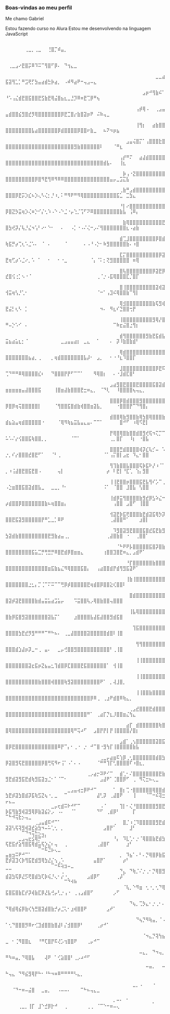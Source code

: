 ### Boas-vindas ao meu perfil

Me chamo Gabriel

Estou fazendo curso no Alura
Estou me desenvolvendo na linguagem JavaScript


⠀⠀⠀⠀⠀⠀⠀⠀⠀⠀⠀⠀⠀⠀⠀⠀⠀⠀⠀⠀⠀⠀⠀⠀⠀⠀⠀⠀⠀⠀⠀⠀⠀⠀⠀⠀⠀⠀⠀⠀⠀⠀⠀⠀⠀⠀⠀⠀⠀⠀⠀⠀⠀⠀⠀⢀⣀⡀⢀⣀⠀⠀⢘⣿⡉⠾⣤⡀⠀⠀⠀⠀⠀⠀⠀⠀⠀⠀⠀⠀⠀⠀⠀⠀⠀⠀⠀⠀⠀⠀⠀⠀⠀⠀⠀⠀⠀⠀⠀⠀⠀⠀⠀⠀⠀⠀⠀⠀⠀⠀⠀⠀⠀⠀⠀⠀⠀⠀⠀⠀
⠀⠀⠀⠀⠀⠀⠀⠀⠀⠀⠀⠀⠀⠀⠀⠀⠀⠀⠀⠀⠀⠀⠀⠀⠀⠀⠀⠀⠀⠀⠀⠀⠀⠀⠀⠀⠀⠀⠀⠀⠀⠀⠀⠀⠀⠀⠀⠀⠀⠀⢀⣀⣠⠔⣟⣿⡭⠿⠹⠭⠉⢻⣿⠋⡿⠄⠀⠙⢲⣄⣀⠀⠀⠀⠀⠀⠀⠀⠀⠀⠀⠀⠀⠀⠀⠀⠀⠀⠀⠀⠀⠀⠀⠀⠀⠀⠀⠀⠀⠀⠀⠀⠀⠀⠀⠀⠀⠀⠀⠀⠀⠀⠀⠀⠀⠀⠀⠀⠀⠀
⠀⠀⠀⠀⠀⠀⠀⠀⠀⠀⠀⠀⠀⠀⠀⠀⠀⠀⠀⠀⠀⠀⠀⠀⠀⠀⠀⠀⠀⠀⠀⠀⠀⠀⠀⠀⠀⠀⠀⠀⠀⠀⠀⠀⠀⠀⣀⣀⣴⣯⣽⢻⣁⡁⠛⣩⢟⡋⣳⣤⣴⣾⣓⡷⣴⡀⠀⠠⠾⠻⣴⠟⠒⢤⣠⠤⣄⠀⠀⠀⠀⠀⠀⠀⠀⠀⠀⠀⠀⠀⠀⠀⠀⠀⠀⠀⠀⠀⠀⠀⠀⠀⠀⠀⠀⠀⠀⠀⠀⠀⠀⠀⠀⠀⠀⠀⠀⠀⠀⠀
⠀⠀⠀⠀⠀⠀⠀⠀⠀⠀⠀⠀⠀⠀⠀⠀⠀⠀⠀⠀⠀⠀⠀⠀⠀⠀⠀⠀⠀⠀⠀⠀⠀⠀⠀⠀⠀⠀⠀⠀⠀⠀⣠⡶⠚⢻⣷⠮⠁⠘⠡⢠⣌⣾⣟⣿⣯⣿⣿⣟⣫⣷⣟⢿⣬⣿⣦⣆⣀⣘⡹⠿⠶⣟⢉⡿⠛⢦⠀⠀⠀⠀⠀⠀⠀⠀⠀⠀⠀⠀⠀⠀⠀⠀⠀⠀⠀⠀⠀⠀⠀⠀⠀⠀⠀⠀⠀⠀⠀⠀⠀⠀⠀⠀⠀⠀⠀⠀⠀⠀
⠀⠀⠀⠀⠀⠀⠀⠀⠀⠀⠀⠀⠀⠀⠀⠀⠀⠀⠀⠀⠀⠀⠀⠀⠀⠀⠀⠀⠀⠀⠀⠀⠀⠀⠀⠀⠀⠀⠀⠀⢠⡾⢿⠠⠀⠀⢀⣠⣤⣤⣾⣿⣿⣮⣻⣿⣞⡻⢿⣿⣿⣿⣿⣿⣿⣿⡿⣟⣉⣿⡔⣷⣿⣽⡶⠟⠀⠬⠷⢤⣀⠀⠀⠀⠀⠀⠀⠀⠀⠀⠀⠀⠀⠀⠀⠀⠀⠀⠀⠀⠀⠀⠀⠀⠀⠀⠀⠀⠀⠀⠀⠀⠀⠀⠀⠀⠀⠀⠀⠀
⠀⠀⠀⠀⠀⠀⠀⠀⠀⠀⠀⠀⠀⠀⠀⠀⠀⠀⠀⠀⠀⠀⠀⠀⠀⠀⠀⠀⠀⠀⠀⠀⠀⠀⠀⠀⠀⠀⠀⠀⢸⢻⡆⠀⠀⣴⣷⣿⣿⣿⣿⣿⣿⣿⣿⣿⣿⣧⣴⣿⣿⣿⣿⣿⣿⡿⣾⣿⣿⣿⣿⡿⣿⣿⠖⣷⣀⠀⠀⠦⠝⠲⡶⣦⠀⠀⠀⠀⠀⠀⠀⠀⠀⠀⠀⠀⠀⠀⠀⠀⠀⠀⠀⠀⠀⠀⠀⠀⠀⠀⠀⠀⠀⠀⠀⠀⠀⠀⠀⠀
⠀⠀⠀⠀⠀⠀⠀⠀⠀⠀⠀⠀⠀⠀⠀⠀⠀⠀⠀⠀⠀⠀⠀⠀⠀⠀⠀⠀⠀⠀⠀⠀⠀⠀⠀⠀⠀⣠⣤⢬⣿⡍⠁⢠⣿⣿⣿⣗⣿⣿⣿⣿⣿⣿⣿⣿⣿⣿⣿⣿⣿⣿⣿⣿⣿⣿⣿⣿⣿⣿⣻⣷⣿⣿⣿⣿⣿⣿⠇⠀⠀⠀⠈⠛⣆⠀⠀⠀⠀⠀⠀⠀⠀⠀⠀⠀⠀⠀⠀⠀⠀⠀⠀⠀⠀⠀⠀⠀⠀⠀⠀⠀⠀⠀⠀⠀⠀⠀⠀⠀
⠀⠀⠀⠀⠀⠀⠀⠀⠀⠀⠀⠀⠀⠀⠀⠀⠀⠀⠀⠀⠀⠀⠀⠀⠀⠀⠀⠀⠀⠀⠀⠀⠀⠀⠀⢠⡞⠛⠍⠀⠀⣴⣼⣾⣿⣿⣿⣿⣿⣿⣿⣿⣿⣿⣿⣿⣿⣿⣿⣿⣿⣿⣿⣿⣿⣿⣿⣿⣿⣿⣿⣿⣿⣿⣿⣿⣿⣿⣿⣾⣧⠄⠀⠀⢸⣆⠀⠀⠀⠀⠀⠀⠀⠀⠀⠀⠀⠀⠀⠀⠀⠀⠀⠀⠀⠀⠀⠀⠀⠀⠀⠀⠀⠀⠀⠀⠀⠀⠀⠀
⠀⠀⠀⠀⠀⠀⠀⠀⠀⠀⠀⠀⠀⠀⠀⠀⠀⠀⠀⠀⠀⠀⠀⠀⠀⠀⠀⠀⠀⠀⠀⠀⠀⠀⠀⠀⡷⢠⠐⣝⣿⣿⣿⣿⣿⣿⣿⣿⣿⣿⣿⣿⣿⣿⣿⣿⣿⣿⡿⣿⠻⣟⢻⠿⠻⠿⠿⣿⣿⣿⣿⣿⣿⣿⣿⣿⣿⣿⣿⣿⣿⣤⡤⣀⣩⣍⣧⠀⠀⠀⠀⠀⠀⠀⠀⠀⠀⠀⠀⠀⠀⠀⠀⠀⠀⠀⠀⠀⠀⠀⠀⠀⠀⠀⠀⠀⠀⠀⠀⠀
⠀⠀⠀⠀⠀⠀⠀⠀⠀⠀⠀⠀⠀⠀⠀⠀⠀⠀⠀⠀⠀⠀⠀⠀⠀⠀⠀⠀⠀⠀⠀⠀⠀⠀⠀⢀⣷⠛⣠⣾⣿⣿⣿⣿⣿⣿⣿⣿⣿⣿⣿⣿⡿⣟⡭⡱⣎⠦⡱⢄⠣⢌⡂⡘⠰⡀⠅⠛⠻⠟⠛⠻⢿⣿⣿⣿⣿⣿⣿⣿⣿⣿⣿⣯⣁⠀⣉⣳⣄⠀⠀⠀⠀⠀⠀⠀⠀⠀⠀⠀⠀⠀⠀⠀⠀⠀⠀⠀⠀⠀⠀⠀⠀⠀⠀⠀⠀⠀⠀⠀
⠀⠀⠀⠀⠀⠀⠀⠀⠀⠀⠀⠀⠀⠀⠀⠀⠀⠀⠀⠀⠀⠀⠀⠀⠀⠀⠀⠀⠀⠀⠀⠀⠀⠀⠀⠘⡇⠔⣿⣿⣿⣿⣿⣿⣿⣿⣿⣿⣿⡿⣿⣝⡳⣭⢶⡱⢌⠶⡑⠊⡌⢂⠱⠠⠑⠠⠑⣈⠐⡤⢑⡈⢩⠋⠝⠿⣿⣿⣿⣿⣿⣿⣿⣿⣷⣧⠀⢨⠿⡄⠀⠀⠀⠀⠀⠀⠀⠀⠀⠀⠀⠀⠀⠀⠀⠀⠀⠀⠀⠀⠀⠀⠀⠀⠀⠀⠀⠀⠀⠀
⠀⠀⠀⠀⠀⠀⠀⠀⠀⠀⠀⠀⠀⠀⠀⠀⠀⠀⠀⠀⠀⠀⠀⠀⠀⠀⠀⠀⠀⠀⠀⠀⠀⠀⠀⠀⣷⢿⣿⣿⣿⣿⣿⣿⣿⣿⣿⣿⣟⣿⣳⢞⡽⡌⢧⡘⣌⠲⢡⠃⠔⠂⠑⠂⠀⠀⠄⠀⠀⠠⡁⠐⠠⠌⢌⠒⡠⠌⢻⣿⣿⣿⣿⣿⣿⣿⣆⠠⣴⣷⠀⠀⠀⠀⠀⠀⠀⠀⠀⠀⠀⠀⠀⠀⠀⠀⠀⠀⠀⠀⠀⠀⠀⠀⠀⠀⠀⠀⠀⠀
⠀⠀⠀⠀⠀⠀⠀⠀⠀⠀⠀⠀⠀⠀⠀⠀⠀⠀⠀⠀⠀⠀⠀⠀⠀⠀⠀⠀⠀⠀⠀⠀⠀⠀⠀⣾⢉⣸⣿⣿⣿⣿⣿⣿⣿⣿⡿⣿⣾⢷⣯⡛⡴⢉⢆⠡⣈⠡⠄⠀⠈⠀⠄⠀⠀⠀⠀⠈⠀⠀⠀⠀⠀⠄⠠⠘⠠⡑⠂⠷⣻⣿⣿⣿⣿⣿⣷⠄⠰⣿⠀⠀⠀⠀⠀⠀⠀⠀⠀⠀⠀⠀⠀⠀⠀⠀⠀⠀⠀⠀⠀⠀⠀⠀⠀⠀⠀⠀⠀⠀
⠀⠀⠀⠀⠀⠀⠀⠀⠀⠀⠀⠀⠀⠀⠀⠀⠀⠀⠀⠀⠀⠀⠀⠀⠀⠀⠀⠀⠀⠀⠀⠀⠀⠀⠀⣏⡍⣿⣿⣿⣿⣿⣿⣿⣿⣿⣿⡿⣽⣟⢶⢋⡴⠡⣈⠔⡀⠡⠀⠁⠀⠀⠂⠀⠀⠂⠐⣀⠀⠀⠀⠀⠀⠀⠀⠈⡄⠈⠅⡂⢝⣻⣿⣿⣿⣿⣿⠀⠶⢿⠀⠀⠀⠀⠀⠀⠀⠀⠀⠀⠀⠀⠀⠀⠀⠀⠀⠀⠀⠀⠀⠀⠀⠀⠀⠀⠀⠀⠀⠀
⠀⠀⠀⠀⠀⠀⠀⠀⠀⠀⠀⠀⠀⠀⠀⠀⠀⠀⠀⠀⠀⠀⠀⠀⠀⠀⠀⠀⠀⠀⠀⠀⠀⠀⠀⣿⢧⣿⣿⣿⣿⣿⣿⣿⣿⡿⣽⣟⡿⣞⣿⢪⢐⡁⠢⠐⠈⠀⠀⠀⠀⠀⠀⠀⠀⠀⠀⠀⠀⠀⠀⠀⠀⠀⠀⠀⠀⢀⠈⡐⠠⣯⢿⣿⣿⣿⣏⡈⣿⡏⠀⠀⠀⠀⠀⠀⠀⠀⠀⠀⠀⠀⠀⠀⠀⠀⠀⠀⠀⠀⠀⠀⠀⠀⠀⠀⠀⠀⠀⠀
⠀⠀⠀⠀⠀⠀⠀⠀⠀⠀⠀⠀⠀⠀⠀⠀⠀⠀⠀⠀⠀⠀⠀⠀⠀⠀⠀⠀⠀⠀⠀⠀⠀⠀⠀⣿⢸⣿⣿⣿⣿⣿⣿⣿⣿⣿⣽⢾⣽⢺⣭⢶⢣⡘⢁⠂⠀⠀⠀⠀⠀⠀⠀⠀⠀⠀⠀⠀⠀⠀⠀⠀⠀⠀⠀⠀⠀⠈⠒⠁⢠⣹⠮⢿⣿⣿⣷⠉⢻⡇⠀⠀⠀⠀⠀⠀⠀⠀⠀⠀⠀⠀⠀⠀⠀⠀⠀⠀⠀⠀⠀⠀⠀⠀⠀⠀⠀⠀⠀⠀
⠀⠀⠀⠀⠀⠀⠀⠀⠀⠀⠀⠀⠀⠀⠀⠀⠀⠀⠀⠀⠀⠀⠀⠀⠀⠀⠀⠀⠀⠀⠀⠀⠀⠀⠀⢿⣺⣿⣿⣿⣿⣿⣿⣿⣿⣷⢯⣻⢾⣟⣬⡃⢆⠣⠀⡁⠀⠀⠀⠀⠀⠀⠀⠀⠀⠀⠀⠀⠀⠀⠀⠀⠀⠀⠀⠀⠀⠀⠲⠄⠀⠻⣆⠎⣙⣿⣿⢒⡟⠀⠀⠀⠀⠀⠀⠀⠀⠀⠀⠀⠀⠀⠀⠀⠀⠀⠀⠀⠀⠀⠀⠀⠀⠀⠀⠀⠀⠀⠀⠀
⠀⠀⠀⠀⠀⠀⠀⠀⠀⠀⠀⠀⠀⠀⠀⠀⠀⠀⠀⠀⠀⠀⠀⠀⠀⠀⠀⠀⠀⠀⠀⠀⠀⠀⠀⢸⣿⣿⣿⣿⣿⣿⣿⣿⣿⣻⢿⡜⣿⠛⠤⡑⠡⠊⠀⠄⠀⠀⠀⠀⠀⠀⠀⠀⠀⠀⠀⠀⠀⠀⠀⠀⠀⠀⠀⠀⠀⠀⠀⠀⠀⠀⠉⠷⣖⣬⣿⣐⢻⡆⠀⠀⠀⠀⠀⠀⠀⠀⠀⠀⠀⠀⠀⠀⠀⠀⠀⠀⠀⠀⠀⠀⠀⠀⠀⠀⠀⠀⠀⠀
⠀⠀⠀⠀⠀⠀⠀⠀⠀⠀⠀⠀⠀⠀⠀⠀⠀⠀⠀⠀⠀⠀⠀⠀⠀⠀⠀⠀⠀⠀⠀⠀⠀⠀⠀⣾⢻⣿⣿⣿⣿⣿⣿⣻⣷⣟⣯⣾⣧⣭⣦⣴⣥⣆⡂⠈⠀⠀⠀⠀⠀⠀⠀⠀⠀⠀⣀⣠⣤⣤⣴⡆⠀⣀⣄⠀⠀⠁⠀⠀⠀⠄⠀⡽⠸⣷⣿⣷⣾⠃⠀⠀⠀⠀⠀⠀⠀⠀⠀⠀⠀⠀⠀⠀⠀⠀⠀⠀⠀⠀⠀⠀⠀⠀⠀⠀⠀⠀⠀⠀
⠀⠀⠀⠀⠀⠀⠀⠀⠀⠀⠀⠀⠀⠀⠀⠀⠀⠀⠀⠀⠀⠀⠀⠀⠀⠀⠀⠀⠀⠀⠀⠀⠀⠀⠀⢿⣾⣿⣿⣿⣿⣿⣿⣿⣿⣿⣿⣿⣿⣿⣿⣿⣿⣿⣿⣿⣦⣴⡀⢀⠀⠀⠀⡀⢶⣾⣿⣿⣿⣿⣿⣿⣿⣧⡼⠂⠀⣠⡀⠀⠀⠂⠐⠘⣆⠹⣿⣿⡏⠀⠀⠀⠀⠀⠀⠀⠀⠀⠀⠀⠀⠀⠀⠀⠀⠀⠀⠀⠀⠀⠀⠀⠀⠀⠀⠀⠀⠀⠀⠀
⠀⠀⠀⠀⠀⠀⠀⠀⠀⠀⠀⠀⠀⠀⠀⠀⠀⠀⠀⠀⠀⠀⠀⠀⠀⠀⠀⠀⠀⠀⠀⠀⠀⠀⠀⣸⣿⣿⣿⣿⣿⣿⣿⣿⣿⣿⡿⣟⠯⢉⠙⠛⠛⠿⢿⣿⣿⣿⣿⣎⠆⠀⠀⠙⣿⣿⣿⡟⡟⠋⠉⠉⠁⠀⠀⠀⠻⢿⣿⡆⠀⠀⠄⠐⣸⣾⣏⣿⠃⠀⠀⠀⠀⠀⠀⠀⠀⠀⠀⠀⠀⠀⠀⠀⠀⠀⠀⠀⠀⠀⠀⠀⠀⠀⠀⠀⠀⠀⠀⠀
⠀⠀⠀⠀⠀⠀⠀⠀⠀⠀⠀⠀⠀⠀⠀⠀⠀⠀⠀⠀⠀⠀⠀⠀⠀⠀⠀⠀⠀⠀⠀⠀⣠⣴⣻⣿⣟⣿⣿⣿⣟⣿⣿⣿⣿⣯⣿⣽⣾⣶⣶⣶⣶⣶⣤⣼⣿⣿⣿⣯⠀⠀⠀⠀⢸⣿⣶⣼⣷⣿⣿⣿⣟⣒⠶⣄⡀⠀⠈⠙⢇⠀⠀⠸⣿⣿⣿⣿⢦⢤⣄⡀⠀⠀⠀⠀⠀⠀⠀⠀⠀⠀⠀⠀⠀⠀⠀⠀⠀⠀⠀⠀⠀⠀⠀⠀⠀⠀⠀⠀
⠀⠀⠀⠀⠀⠀⠀⠀⠀⠀⠀⠀⠀⠀⠀⠀⠀⠀⠀⠀⠀⠀⠀⠀⠀⠀⠀⠀⠀⠀⠀⠀⣿⣿⣿⡿⣿⣾⣿⣿⣿⣻⣿⣿⣿⣿⣿⣿⣿⡿⣿⡿⢶⢭⣿⣿⣿⣿⣿⡇⠀⠀⠀⠀⠈⢻⣿⣿⣯⣿⣾⣷⢾⣿⣿⣶⣽⣧⡀⠀⠀⠀⠀⠐⣿⣿⣿⡟⠉⠙⢻⣿⡄⠀⠀⠀⠀⠀⠀⠀⠀⠀⠀⠀⠀⠀⠀⠀⠀⠀⠀⠀⠀⠀⠀⠀⠀⠀⠀⠀
⠀⠀⠀⠀⠀⠀⠀⠀⠀⠀⠀⠀⠀⠀⠀⠀⠀⠀⠀⠀⠀⠀⠀⠀⠀⠀⠀⠀⠀⠀⠀⠀⣾⣿⣿⢿⣷⣻⣿⣿⣷⢿⣳⣿⢿⣿⣿⣿⣷⣾⣦⣵⣤⢶⣾⣿⣿⣿⣿⣿⠐⠀⠀⠀⠀⠈⢿⠻⢷⣦⣭⣧⣤⣄⣤⠄⠉⠉⠁⠀⠀⠀⠀⠀⣿⠚⠋⠀⠰⢿⠫⣟⡇⠀⠀⠀⠀⠀⠀⠀⠀⠀⠀⠀⠀⠀⠀⠀⠀⠀⠀⠀⠀⠀⠀⠀⠀⠀⠀⠀
⠀⠀⠀⠀⠀⠀⠀⠀⠀⠀⠀⠀⠀⠀⠀⠀⠀⠀⠀⠀⠀⠀⠀⠀⠀⠀⠀⠀⠀⠀⠀⠀⡟⢿⣿⢿⣿⣷⣿⣿⣾⣿⣻⢞⢯⠲⢍⡉⠉⠥⠡⠌⡔⢪⣿⣿⣯⢷⣿⣿⡀⡀⠀⠀⠀⠀⠀⠀⠀⠈⠉⠁⠀⠀⠀⠀⠀⠀⠀⠀⠀⢀⡀⣿⡏⠀⠀⠸⡆⠀⠐⣿⣧⠀⠀⠀⠀⠀⠀⠀⠀⠀⠀⠀⠀⠀⠀⠀⠀⠀⠀⠀⠀⠀⠀⠀⠀⠀⠀⠀
⠀⠀⠀⠀⠀⠀⠀⠀⠀⠀⠀⠀⠀⠀⠀⠀⠀⠀⠀⠀⠀⠀⠀⠀⠀⠀⠀⠀⠀⠀⠀⠀⣿⣿⣿⣛⣾⣿⣿⣿⣿⢾⡽⣎⢧⡊⠤⠀⠡⡐⡀⠎⡔⣿⣿⣿⣞⣿⣟⠋⠁⠀⠀⠈⠃⢀⠀⠀⠀⠀⠀⠀⠀⠀⠀⠀⠀⠀⠀⠈⠁⢠⡍⣿⡇⣠⣖⠀⠹⣄⠂⣿⣿⠀⠀⠀⠀⠀⠀⠀⠀⠀⠀⠀⠀⠀⠀⠀⠀⠀⠀⠀⠀⠀⠀⠀⠀⠀⠀⠀
⠀⠀⠀⠀⠀⠀⠀⠀⠀⠀⠀⠀⠀⠀⠀⠀⠀⠀⠀⠀⠀⠀⠀⠀⠀⠀⠀⠀⠀⠀⠀⠀⢻⢹⣷⣿⣿⣧⣿⣿⣿⢯⡷⣯⠗⡜⠰⠈⠁⡀⠰⢨⣼⣿⣟⣿⣯⣟⣿⠠⠀⠀⠀⠀⠀⢤⡇⠀⠀⠀⠀⠀⠀⠀⠀⠀⠀⠀⠀⠀⡴⠀⠇⣟⡇⠘⣏⢁⠀⢱⡄⣻⣿⠀⠀⠀⠀⠀⠀⠀⠀⠀⠀⠀⠀⠀⠀⠀⠀⠀⠀⠀⠀⠀⠀⠀⠀⠀⠀⠀
⠀⠀⠀⠀⠀⠀⠀⠀⠀⠀⠀⠀⠀⠀⠀⠀⠀⠀⠀⠀⠀⠀⠀⠀⠀⠀⠀⠀⠀⠀⠀⠀⢸⢸⣟⣿⣿⡶⣿⣿⣿⣯⣟⣧⢻⠎⡡⠉⢀⠠⣑⣶⣿⣿⣯⣿⣽⣾⣿⣧⣀⠀⠀⣀⣀⡀⠘⠂⠀⠀⠀⠀⠀⠀⠀⠀⠀⠀⠀⠨⠁⠀⠈⣿⣿⠀⣸⣿⣧⠀⢣⣿⣿⠀⠀⠀⠀⠀⠀⠀⠀⠀⠀⠀⠀⠀⠀⠀⠀⠀⠀⠀⠀⠀⠀⠀⠀⠀⠀⠀
⠀⠀⠀⠀⠀⠀⠀⠀⠀⠀⠀⠀⠀⠀⠀⠀⠀⠀⠀⠀⠀⠀⠀⠀⠀⠀⠀⠀⠀⠀⠀⠀⢸⣾⡿⣭⢻⣿⣿⣿⣿⣷⣻⣞⡿⣣⠵⣌⠒⡴⣾⣿⣿⡿⣿⣿⣿⣿⣿⣿⣿⣷⠦⢶⣿⣿⣶⡄⠀⠀⠀⠀⠀⠀⠀⠀⠀⠀⠀⠀⠀⠀⢠⣿⣿⠀⣠⣿⠋⠀⢸⣿⣿⠀⠀⠀⠀⠀⠀⠀⠀⠀⠀⠀⠀⠀⠀⠀⠀⠀⠀⠀⠀⠀⠀⠀⠀⠀⠀⠀
⠀⠀⠀⠀⠀⠀⠀⠀⠀⠀⠀⠀⠀⠀⠀⠀⠀⠀⠀⠀⠀⠀⠀⠀⠀⠀⠀⠀⠀⠀⠀⠀⢺⣽⣟⡷⣯⢟⣿⣿⣿⣷⣟⣾⣽⣯⢿⡳⡽⣿⣿⣟⣯⣽⣻⣿⣿⣿⣿⣿⡟⠛⣁⣀⡁⠿⠟⠀⠀⠀⠀⠀⠀⠀⠀⠀⠀⠀⠀⠀⠀⢀⣼⣿⣿⠛⠁⠀⠀⠀⣰⣿⡇⠀⠀⠀⠀⠀⠀⠀⠀⠀⠀⠀⠀⠀⠀⠀⠀⠀⠀⠀⠀⠀⠀⠀⠀⠀⠀⠀
⠀⠀⠀⠀⠀⠀⠀⠀⠀⠀⠀⠀⠀⠀⠀⠀⠀⠀⠀⠀⠀⠀⠀⠀⠀⠀⠀⠀⠀⠀⠀⠀⠀⠹⣻⣿⣽⣻⣟⣿⣿⣿⣯⣿⣞⣯⣟⣷⣻⣳⣽⣾⣷⣿⣿⣿⣿⣿⣿⣿⣿⣿⣟⣻⣷⣴⣤⢀⡀⠀⠀⠀⠀⠀⠀⠀⠀⠀⠀⠀⢀⣼⣿⣷⣿⠀⠐⠀⠀⢀⣿⣿⠁⠀⠀⠀⠀⠀⠀⠀⠀⠀⠀⠀⠀⠀⠀⠀⠀⠀⠀⠀⠀⠀⠀⠀⠀⠀⠀⠀
⠀⠀⠀⠀⠀⠀⠀⠀⠀⠀⠀⠀⠀⠀⠀⠀⠀⠀⠀⠀⠀⠀⠀⠀⠀⠀⠀⠀⠀⠀⠀⠀⠀⠀⠈⠓⠟⠟⡧⣿⣿⣿⣿⣿⣯⣿⡽⣿⣷⣿⣿⣿⣿⣿⣿⣿⣿⣯⣥⣉⡛⢛⣛⡛⠿⣿⣟⣾⡿⣿⣶⣶⣄⠀⠀⠀⠀⠀⠀⢰⣿⣿⣹⣿⣟⠶⣄⡀⣠⣾⠟⠁⠀⠀⠀⠀⠀⠀⠀⠀⠀⠀⠀⠀⠀⠀⠀⠀⠀⠀⠀⠀⠀⠀⠀⠀⠀⠀⠀⠀
⠀⠀⠀⠀⠀⠀⠀⠀⠀⠀⠀⠀⠀⠀⠀⠀⠀⠀⠀⠀⠀⠀⠀⠀⠀⠀⠀⠀⠀⠀⠀⠀⠀⠀⠀⠀⠀⠘⡏⣿⣿⣿⣿⣿⣿⣷⣿⣿⣿⣿⣿⣿⣿⣿⣿⣿⣿⣿⣿⣿⣿⣿⣶⣯⣷⣦⣌⠻⢿⣿⣿⣿⣯⣿⡄⠀⠀⢠⣴⣿⣿⣾⡟⣾⢻⣻⣯⣽⠟⠁⠀⠀⠀⠀⠀⠀⠀⠀⠀⠀⠀⠀⠀⠀⠀⠀⠀⠀⠀⠀⠀⠀⠀⠀⠀⠀⠀⠀⠀⠀
⠀⠀⠀⠀⠀⠀⠀⠀⠀⠀⠀⠀⠀⠀⠀⠀⠀⠀⠀⠀⠀⠀⠀⠀⠀⠀⠀⠀⠀⠀⠀⠀⠀⠀⠀⠀⠀⢸⣷⢸⣿⣿⣿⣿⣿⣿⣿⣿⣿⣿⣿⣿⣿⣿⣿⣿⣐⣂⡄⡉⢈⠉⠍⠭⠉⠉⢛⡿⡾⣿⣿⣿⣿⣿⣟⢶⣾⣿⡿⣿⣿⣕⢎⣿⣿⠇⠀⠀⠀⠀⠀⠀⠀⠀⠀⠀⠀⠀⠀⠀⠀⠀⠀⠀⠀⠀⠀⠀⠀⠀⠀⠀⠀⠀⠀⠀⠀⠀⠀⠀
⠀⠀⠀⠀⠀⠀⠀⠀⠀⠀⠀⠀⠀⠀⠀⠀⠀⠀⠀⠀⠀⠀⠀⠀⠀⠀⠀⠀⠀⠀⠀⠀⠀⠀⠀⠀⠀⠀⣿⣾⣿⣿⣿⣿⣿⣿⣿⣿⣿⣿⣽⡾⣽⣟⣿⣿⣿⣿⣷⣾⣤⣭⣥⣴⣩⣥⡤⠀⠀⠀⠩⣭⣿⣿⢧⡠⢿⣿⣷⣿⣿⢤⣿⣿⣿⠀⠀⠀⠀⠀⠀⠀⠀⠀⠀⠀⠀⠀⠀⠀⠀⠀⠀⠀⠀⠀⠀⠀⠀⠀⠀⠀⠀⠀⠀⠀⠀⠀⠀⠀
⠀⠀⠀⠀⠀⠀⠀⠀⠀⠀⠀⠀⠀⠀⠀⠀⠀⠀⠀⠀⠀⠀⠀⠀⠀⠀⠀⠀⠀⠀⠀⠀⠀⠀⠀⠀⠀⠀⢸⣧⢿⣿⣿⣿⣿⣿⣿⣿⣿⣿⣷⡿⣯⣿⣻⣽⣿⣿⣿⣿⣿⣿⣽⣧⡍⠁⠀⠀⠀⠀⣰⣿⣿⣿⣿⣧⣼⣯⣼⣿⣿⣻⣾⣯⣿⠀⠀⠀⠀⠀⠀⠀⠀⠀⠀⠀⠀⠀⠀⠀⠀⠀⠀⠀⠀⠀⠀⠀⠀⠀⠀⠀⠀⠀⠀⠀⠀⠀⠀⠀
⠀⠀⠀⠀⠀⠀⠀⠀⠀⠀⠀⠀⠀⠀⠀⠀⠀⠀⠀⠀⠀⠀⠀⠀⠀⠀⠀⠀⠀⠀⠀⠀⠀⠀⠀⠀⠀⠀⠀⢹⣯⣿⣿⣿⣿⣿⣿⣿⣿⣿⣿⣿⣿⣳⣟⣞⡻⣻⠛⠛⠛⠉⠛⠓⠦⠄⠀⢀⣀⣼⣿⣿⣿⣿⣽⣿⣿⣿⣿⣿⣾⣿⠇⢸⣿⠀⠀⠀⠀⠀⠀⠀⠀⠀⠀⠀⠀⠀⠀⠀⠀⠀⠀⠀⠀⠀⠀⠀⠀⠀⠀⠀⠀⠀⠀⠀⠀⠀⠀⠀
⠀⠀⠀⠀⠀⠀⠀⠀⠀⠀⠀⠀⠀⠀⠀⠀⠀⠀⠀⠀⠀⠀⠀⠀⠀⠀⠀⠀⠀⠀⠀⠀⠀⠀⠀⠀⠀⠀⠀⠀⢻⢻⣿⣿⣿⣿⣿⣿⣿⣿⣿⣿⣾⣱⣼⡶⡽⣀⠒⢀⠀⣤⠄⠀⠀⣀⡤⢚⣿⣿⣻⣿⣿⣿⣿⣿⣿⣿⣿⣿⣿⠃⢀⢸⣿⠀⠀⠀⠀⠀⠀⠀⠀⠀⠀⠀⠀⠀⠀⠀⠀⠀⠀⠀⠀⠀⠀⠀⠀⠀⠀⠀⠀⠀⠀⠀⠀⠀⠀⠀
⠀⠀⠀⠀⠀⠀⠀⠀⠀⠀⠀⠀⠀⠀⠀⠀⠀⠀⠀⠀⠀⠀⠀⠀⠀⠀⠀⠀⠀⠀⠀⠀⠀⠀⠀⠀⠀⠀⠀⠀⢸⢸⣿⣿⣿⣿⣿⣿⣿⣿⣿⣿⣿⣿⣿⣿⣽⣖⣯⡶⣝⣦⣤⣂⢹⣾⣿⡿⣏⣿⣿⣿⣟⣯⣿⣿⣿⣿⣿⣿⠁⠀⢺⢸⣿⠀⠀⠀⠀⠀⠀⠀⠀⠀⠀⠀⠀⠀⠀⠀⠀⠀⠀⠀⠀⠀⠀⠀⠀⠀⠀⠀⠀⠀⠀⠀⠀⠀⠀⠀
⠀⠀⠀⠀⠀⠀⠀⠀⠀⠀⠀⠀⠀⠀⠀⠀⠀⠀⠀⠀⠀⠀⠀⠀⠀⠀⠀⠀⠀⠀⠀⠀⠀⠀⠀⠀⠀⠀⠀⠀⢸⢸⣿⣿⣿⣿⣿⣿⣿⣿⣿⣿⣿⣿⣿⣿⣿⣿⣿⣷⣿⣿⣿⢾⣿⣿⣿⢷⣻⣽⣿⣿⣿⣿⣿⣿⣿⣿⠟⠁⠀⡀⢼⣸⣿⡀⠀⠀⠀⠀⠀⠀⠀⠀⠀⠀⠀⠀⠀⠀⠀⠀⠀⠀⠀⠀⠀⠀⠀⠀⠀⠀⠀⠀⠀⠀⠀⠀⠀⠀
⠀⠀⠀⠀⠀⠀⠀⠀⠀⠀⠀⠀⠀⠀⠀⠀⠀⠀⠀⠀⠀⠀⠀⠀⠀⠀⠀⠀⠀⠀⠀⠀⠀⠀⠀⠀⠀⠀⠀⠀⢸⢸⣿⣿⣷⣿⣿⣿⣿⣿⣿⣿⣿⣿⣿⣿⣿⣿⣿⣿⣿⣿⣿⣿⣿⣿⣿⣿⣿⣿⣿⣿⣿⣿⣿⡿⠿⢀⠀⢀⣰⠟⣾⣿⠿⢷⣄⡀⠀⠀⠀⠀⠀⠀⠀⠀⠀⠀⠀⠀⠀⠀⠀⠀⠀⠀⠀⠀⠀⠀⠀⠀⠀⠀⠀⠀⠀⠀⠀⠀
⠀⠀⠀⠀⠀⠀⠀⠀⠀⠀⠀⠀⠀⠀⠀⠀⠀⠀⠀⠀⠀⠀⠀⠀⠀⠀⠀⠀⠀⠀⠀⠀⠀⠀⠀⠀⠀⠀⢀⣠⣞⣿⣿⣿⣟⣾⣿⣿⣿⣿⣿⣿⣿⣿⣿⣿⣿⣿⣿⣿⣿⣿⣿⣿⣿⣿⣿⣿⣿⣿⣿⣿⣿⣿⠛⠁⠀⢀⣴⡏⡙⣆⡸⣿⣿⣶⣌⢳⣄⠀⠀⠀⠀⠀⠀⠀⠀⠀⠀⠀⠀⠀⠀⠀⠀⠀⠀⠀⠀⠀⠀⠀⠀⠀⠀⠀⠀⠀⠀⠀
⠀⠀⠀⠀⠀⠀⠀⠀⠀⠀⠀⠀⠀⠀⠀⠀⠀⠀⠀⠀⠀⠀⠀⠀⠀⠀⠀⠀⠀⠀⠀⠀⠀⠀⠀⠀⠀⣴⡏⠀⣾⣿⣿⣿⣿⣿⣿⢷⣿⣿⢿⣿⣿⣿⣿⣿⣿⣿⣿⣿⣿⣿⣿⣿⣿⣿⣿⣿⣿⢿⠛⢭⠴⠋⠀⠀⣠⣿⡟⡟⡇⡟⢸⣿⣿⣿⣿⡜⣿⡆⠀⠀⠀⠀⠀⠀⠀⠀⠀⠀⠀⠀⠀⠀⠀⠀⠀⠀⠀⠀⠀⠀⠀⠀⠀⠀⠀⠀⠀⠀
⠀⠀⠀⠀⠀⠀⠀⠀⠀⠀⠀⠀⠀⠀⠀⠀⠀⠀⠀⠀⠀⠀⠀⠀⠀⠀⠀⠀⠀⠀⠀⠀⠀⠀⠀⣠⣾⠁⢀⢢⣿⣿⣿⣿⣿⣿⣽⣿⣯⣿⡿⣟⣿⣿⣿⣿⣿⣿⣿⣿⣿⣿⣿⣿⣿⠿⡟⠉⡄⠂⢀⠐⠀⡐⠀⠚⠉⣿⠐⣻⢳⡏⢸⣿⣿⣿⣿⣿⣷⣧⠀⠀⠀⠀⠀⠀⠀⠀⠀⠀⠀⠀⠀⠀⠀⠀⠀⠀⠀⠀⠀⠀⠀⠀⠀⠀⠀⠀⠀⠀
⠀⠀⠀⠀⠀⠀⠀⠀⠀⠀⠀⠀⠀⠀⠀⠀⠀⠀⠀⠀⠀⠀⠀⠀⠀⠀⠀⠀⠀⢀⣀⡤⣴⣶⠯⢱⡿⢀⢂⣿⣿⣿⣿⣿⣿⣿⣾⣿⣳⡿⣽⣿⣻⢯⣟⣿⣿⣿⣿⣿⡿⣿⢛⢯⠻⠖⢨⠁⠠⠁⠄⠠⠀⠀⠀⠀⠀⠈⠛⠛⢹⡏⢃⣿⣿⣿⣿⠏⠰⣿⣆⡀⠀⠀⠀⠀⠀⠀⠀⠀⠀⠀⠀⠀⠀⠀⠀⠀⠀⠀⠀⠀⠀⠀⠀⠀⠀⠀⠀⠀
⠀⠀⠀⠀⠀⠀⠀⠀⠀⠀⠀⠀⠀⠀⠀⠀⠀⠀⠀⠀⠀⠀⠀⠀⠀⢀⡠⣴⡒⠽⠟⠊⠉⠀⠀⣾⢁⠂⠌⣿⣿⣿⣿⣿⣿⣿⣿⣟⣷⣻⣟⣾⣽⣻⣯⣟⣾⢷⣻⣯⣽⣲⣈⠂⠁⠈⠉⠂⠀⠀⠀⠀⠀⠀⠀⠀⠀⠀⣠⣼⠟⠁⢈⣿⣿⡿⠋⠀⢀⠀⠻⢍⣒⠦⢄⣀⠀⠀⠀⠀⠀⠀⠀⠀⠀⠀⠀⠀⠀⠀⠀⠀⠀⠀⠀⠀⠀⠀⠀⠀
⠀⠀⠀⠀⠀⠀⠀⠀⠀⠀⠀⠀⠀⠀⠀⠀⠀⠀⠀⣀⣠⣤⢴⣒⡿⠟⠚⠉⠀⠀⠀⠀⠀⠁⠀⣿⡆⢉⠐⣿⣿⣿⣿⣿⣿⢿⣿⣿⣾⣳⣟⡾⣽⣳⣿⣾⡽⣯⢷⣫⣝⢦⠐⡀⣀⠀⠀⠉⠀⠀⠀⠀⠀⠀⠀⠀⠀⣼⢃⡽⠀⢀⣼⣿⠟⠀⠀⠀⢸⠀⠀⠀⠈⠉⠒⠮⢽⣒⡤⣄⣀⠀⠀⠀⠀⠀⠀⠀⠀⠀⠀⠀⠀⠀⠀⠀⠀⠀⠀⠀
⠀⠀⠀⠀⠀⠀⠀⠀⠀⠀⠀⠀⠀⠀⣀⡤⢖⣾⠭⠗⠚⠋⠉⠀⠀⠀⠀⠀⠀⠠⠈⠀⠀⠀⠀⢹⡇⠂⢌⠘⣿⣿⣿⣿⣿⣿⣻⣿⣟⡷⣯⢻⣷⣻⢾⣽⣻⢿⡿⣷⣽⣮⡕⡠⠀⠠⠄⠀⠀⠈⠁⠀⠀⠀⠀⠀⠀⠙⠋⠀⢀⣾⡿⠃⠀⠀⠀⠀⡏⠀⠀⠀⠀⠀⠀⠀⠀⠀⠉⠓⠺⢭⣗⡢⢤⣀⠀⠀⠀⠀⠀⠀⠀⠀⠀⠀⠀⠀⠀⠀
⠀⠀⠀⠀⠀⠀⠀⠀⠀⢀⣠⣤⣾⠯⠚⠉⠁⠀⠀⠀⠀⠀⠀⠀⠀⠀⠀⠀⠀⠀⠀⠀⠀⢀⠀⠀⣿⡈⠰⢈⠹⣿⣿⣿⣿⣿⣻⣟⣾⣽⣽⢣⢯⢽⣻⢾⣽⣞⣵⣳⠲⠤⠥⢁⢂⠀⡀⠀⠀⠀⠀⠀⠀⠀⠀⠀⠀⠀⠀⣠⣿⡟⠁⠀⠀⠀⠀⣸⠃⠀⠀⠀⠀⠀⠀⠀⠀⠀⠀⠀⠀⠀⠀⠉⠙⠲⢭⣓⡢⢤⡀⠀⠀⠀⠀⠀⠀⠀⠀⠀
⠀⠀⠀⠀⣀⣠⢤⣖⣪⢿⡛⠉⠁⠀⠀⠀⠀⠀⠀⠀⠀⠀⠀⠀⠀⠀⠀⠀⠀⠀⠀⠀⠀⠘⡄⠀⠹⣇⢁⠂⡐⠈⢿⣿⣿⣷⣟⣾⣳⢯⣟⣯⡞⣵⢻⣿⣯⢿⣾⣥⢯⡱⣌⠆⢤⠀⠀⢀⠀⠀⠀⠀⠀⠀⠀⠀⠀⢀⣼⣿⠏⠀⠀⠀⠀⠀⣰⠃⠀⠀⠀⠀⠀⠀⠀⠀⠀⠀⠀⠀⠀⠀⠀⠀⠀⠀⠀⠀⠉⠒⠯⣙⡦⢄⣀⠀⠀⠀⠀⠀
⣤⣶⣲⠭⠟⠚⠉⠁⠀⠀⠀⠀⠀⠀⠀⠀⠀⠀⠀⠀⠀⠀⠀⠀⠀⠀⠀⠀⠀⠀⠀⠀⠀⠀⠀⡀⠀⠹⣦⠁⠄⠃⠄⡙⢿⣿⡿⣷⣯⣟⡾⣽⣹⢎⡷⢻⣯⣟⣾⣻⢿⣳⣜⡌⢢⢀⠡⠀⠀⠀⠀⠀⠀⠀⠀⠀⣤⣿⡟⠁⠀⠀⠀⠀⠀⡴⠃⠀⠀⠀⠀⠀⠀⠀⠀⠀⠀⠀⠀⠀⠀⠀⠀⠀⠀⠀⠀⠀⠀⠀⠀⠀⠉⠒⠯⢵⣲⠤⣀⠀
⠉⠉⠀⠀⠀⠀⠀⠀⠀⠀⠀⠀⠀⠀⠀⠀⠀⢀⠀⠀⠀⠀⠀⠀⠀⠀⠀⠀⠀⠀⠀⠀⠀⠀⠀⠙⣄⠀⠙⢷⡈⠌⡐⢀⠂⡙⢿⣿⣻⣾⣽⣳⢯⡿⣜⡫⢟⣿⣾⣳⢏⡷⢮⡘⢄⠂⡔⠐⡀⠀⠀⠀⠀⠀⣠⣾⡿⠋⠀⠀⠀⠀⠀⢀⡼⠁⠀⠀⠀⠀⠀⠀⠀⠀⠀⠀⠀⠀⠀⠀⠀⠀⠀⠀⠀⠀⠀⠀⠀⠀⠀⠀⠀⠀⠀⠀⠉⠙⠺⠷
⠀⠀⠀⠀⠀⠀⠀⠀⠀⠀⠀⠀⠀⠀⠀⠀⠀⠀⠀⠀⠀⠀⠀⠀⠀⠀⠀⠀⠀⠀⠀⠀⠀⠀⠀⠀⠈⢧⡀⠑⠻⣶⠀⢂⠐⡀⢂⠙⢿⣯⣿⣯⣿⣷⣏⡞⡽⢾⣷⣏⡿⣜⣧⢚⡤⢃⡐⢠⠐⠀⢀⢠⣠⣾⣿⠋⠀⠀⠀⠀⠀⠀⡠⠋⠀⠀⠀⠀⠀⠀⠀⠀⠀⠀⠀⠀⠀⠀⠀⠀⠀⠀⠀⠀⠀⠀⠀⠀⠀⠀⠀⠀⠀⠀⠀⠀⠀⠀⠀⠀
⠀⠀⠀⠀⠀⠀⠀⠀⠀⠀⠀⠀⠀⠀⠀⠀⠀⠀⠀⠀⠀⠀⠀⠀⠀⠀⠀⠀⠀⠀⠀⠀⠀⠀⠀⠀⠀⠀⠙⢦⡀⢉⡳⣄⠂⡐⢀⠂⠄⠙⢿⣾⢿⣮⡿⣷⢎⢳⣛⣿⣽⣾⣿⣷⡚⡴⣈⢅⠂⣰⢾⣿⣿⠟⠀⠀⠀⠀⠀⠀⣠⠞⠁⠀⠀⠀⠀⠀⠀⠀⠀⠀⠀⠀⠀⠀⠀⠀⠀⠀⠀⠀⠀⠀⠀⠀⠀⠀⠀⠀⠀⠀⠀⠀⠀⠀⠀⠀⠀⠀
⠀⠀⠀⠀⠀⠀⠀⠀⠀⠀⠀⠀⠀⠀⠀⠀⠀⠀⠀⠀⠀⠀⠀⠀⠀⠀⠀⠀⠀⠀⠀⠀⠀⠀⠀⠀⠀⠀⠀⠀⠙⢦⡙⠻⢷⣤⡀⠈⠠⠁⢂⠙⣿⣿⣿⡻⠿⠖⢊⣹⣾⣿⣿⣷⣿⣼⠇⡌⣺⣿⣿⡿⠃⠀⠀⠀⠀⢀⡴⠚⠁⠀⠀⠀⠀⠀⠀⠀⠀⠀⠀⠀⠀⠀⠀⠀⠀⠀⠀⠀⠀⠀⠀⠀⠀⠀⠀⠀⠀⠀⠀⠀⠀⠀⠀⠀⠀⠀⠀⠀
⠀⠀⠀⠀⠀⠀⠀⠀⠀⠀⠀⠀⠀⠀⠀⠀⠀⠀⠀⠀⠀⠀⠀⠀⠀⠀⠀⠀⠀⠀⠀⠀⠀⠀⠀⠀⠀⠀⠀⠀⠀⠀⠈⠲⣄⡙⢽⢳⣦⣀⠀⠂⢈⠻⣿⣿⣆⠀⠀⠘⠛⢏⣿⡟⠯⢜⡡⢲⣿⣿⠟⠀⠀⠀⢀⡤⠚⠉⠀⠀⠀⠀⠀⠀⠀⠀⠀⠀⠀⠀⠀⠀⠀⠀⠀⠀⠀⠀⠀⠀⠀⠀⠀⠀⠀⠀⠀⠀⠀⠀⠀⠀⠀⠀⠀⠀⠀⠀⠀⠀
⠀⠀⠀⠀⠀⠀⠀⠀⠀⠀⠀⠀⠀⠀⠀⠀⠀⠀⠀⠀⠀⠀⠀⠀⠀⠀⠀⠀⠀⠀⠀⠀⠀⠀⠀⠀⠀⠀⠀⠀⠀⠤⣄⡀⠀⠙⠲⢤⡀⠛⠳⠶⣤⡀⠙⢿⣿⣧⠀⠀⠀⢼⠟⠀⠁⢊⣵⣿⣿⠃⢀⡠⠴⠚⠋⠀⠀⠀⠀⠀⠀⠀⠀⠀⠀⠀⠀⠀⠀⠀⠀⠀⠀⠀⠀⠀⠀⠀⠀⠀⠀⠀⠀⠀⠀⠀⠀⠀⠀⠀⠀⠀⠀⠀⠀⠀⠀⠀⠀⠀
⠀⠀⠀⠀⠀⠀⠀⠀⠀⠀⠀⠀⠀⠀⠀⠀⠀⠀⠀⠀⠀⠀⠀⠀⠀⠀⠀⠀⠀⠀⠀⠀⠀⠀⠀⠀⠀⠀⠀⠀⠀⠀⠀⠉⠛⠂⠀⠀⠉⠓⢤⣄⠀⠙⠻⣮⣻⢿⡟⠓⠂⠘⠓⠲⠶⠿⠛⠛⠛⠛⠣⣄⡀⠀⠀⠀⠀⠀⠀⠀⠀⠀⠀⠀⠀⠀⠀⠀⠀⠀⠀⠀⠀⠀⠀⠀⠀⠀⠀⠀⠀⠀⠀⠀⠀⠀⠀⠀⠀⠀⠀⠀⠀⠀⠀⠀⠀⠀⠀⠀
⠀⠀⠀⠀⠀⠀⠀⠀⠀⠀⠀⠀⠀⠀⠀⠀⠀⠀⠀⠀⠀⠀⠀⠀⠀⠀⠀⠀⠀⠀⠀⠀⠀⠀⠀⠀⠀⠀⠀⣀⡀⠠⠀⠀⠀⠐⠀⠀⠀⠀⠀⠈⠙⠒⠶⠤⣬⣿⠀⠀⣀⣤⡀⠀⠀⠠⠤⠤⠄⠀⠀⠀⠉⠓⠦⢤⣄⣀⠀⠀⠀⠀⠀⠀⠀⠀⠀⠀⠀⠀⠀⠀⠀⠀⠀⠀⠀⠀⠀⠀⠀⠀⠀⠀⠀⠀⠀⠀⠀⠀⠀⠀⠀⠀⠀⠀⠀⠀⠀⠀
⠀⠀⠀⠀⠀⠀⠀⠀⠀⠀⠀⠀⠀⠀⠀⠀⠀⠀⠀⠀⠀⠀⠀⠀⠀⠀⠀⠀⠀⠀⠀⠀⠀⠄⠒⠂⠀⠁⠀⠀⠀⠀⠀⠀⠀⡀⠀⠀⠀⠀⠀⠀⠀⢀⣀⡀⢸⡏⠀⣸⠑⣚⡿⡗⠚⠀⠀⢀⠀⠀⠀⠀⠀⠀⢀⢀⠀⠈⠉⠑⠒⠶⠤⢄⠀⠀⠀⠀⠀⠀⠀⠀⠀⠀⠀⠀⠀⠀⠀⠀⠀⠀⠀⠀⠀⠀⠀⠀⠀⠀⠀⠀⠀⠀⠀⠀⠀⠀⠀⠀
